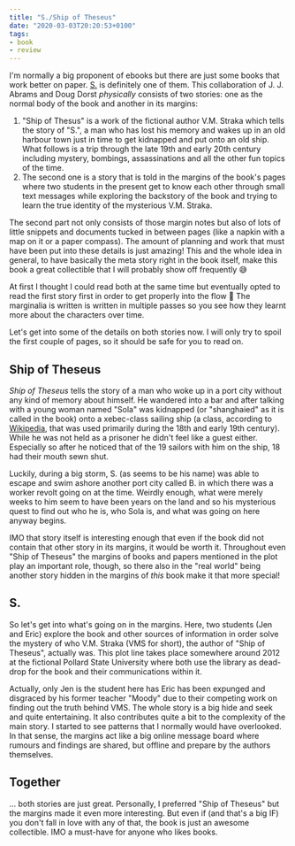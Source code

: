 ```yaml
---
title: "S./Ship of Theseus"
date: "2020-03-03T20:20:53+0100"
tags:
- book
- review
---
```


I'm normally a big proponent of ebooks but there are just some books that work better on paper. [S.](https://en.wikipedia.org/wiki/S._(Dorst_novel)) is definitely one of them. This collaboration of J. J. Abrams and Doug Dorst _physically_ consists of two stories: one as the normal body of the book and another in its margins:

1. "Ship of Thesus"  is a work of the fictional author V.M. Straka which tells the story of "S.", a man who has lost his memory and wakes up in an old harbour town just in time to get kidnapped and put onto an old ship. What follows is a trip through the late 19th and early 20th century including mystery, bombings, assassinations and all the other fun topics of the time.
2. The second one is a story that is told in the margins of the book's pages where two students in the present get to know each other through small text messages while exploring the backstory of the book and trying to learn the true identity of the mysterious V.M. Straka.

The second part not only consists of those margin notes but also of lots of little snippets and documents tucked in between pages (like a napkin with a map on it or a paper compass). The amount of planning and work that must have been put into these details is just amazing! This and the whole idea in general, to have basically the meta story right in the book itself, make this book a great collectible that I will probably show off frequently 😅

At first I thought I could read both at the same time but eventually opted to read the first story first in order to get properly into the flow 🙂 The marginalia is written is written in multiple passes so you see how they learnt more about the characters over time.

Let's get into some of the details on both stories now. I will only try to spoil the first couple of pages, so it should be safe for you to read on. 

## Ship of Theseus

_Ship of Theseus_ tells the story of a man who woke up in a port city without any kind of memory about himself. He wandered into a bar and after talking with a young woman named "Sola" was kidnapped (or "shanghaied" as it is called in the book) onto a xebec-class sailing ship (a class, according to [Wikipedia](https://en.wikipedia.org/wiki/Xebec), that was used primarily during the 18th and early 19th century). While he was not held as a prisoner he didn't feel like a guest either. Especially so after he noticed that of the 19 sailors with him on the ship, 18 had their mouth sewn shut. 

Luckily, during a big storm, S. (as seems to be his name) was able to escape and swim ashore another port city called B. in which there was a worker revolt going on at the time. Weirdly enough, what were merely weeks to him seem to have been years on the land and so his mysterious quest to find out who he is, who Sola is, and what was going on here anyway begins.

IMO that story itself is interesting enough that even if the book did not contain that other story in its margins, it would be worth it. Throughout even "Ship of Theseus" the margins of books and papers mentioned in the plot play an important role, though, so there also in the "real world" being another story hidden in the margins of *this* book make it that more special!


## S.

So let's get into what's going on in the margins. Here, two students (Jen and Eric) explore the book and other sources of information in order solve the mystery of who V.M. Straka (VMS for short), the author of "Ship of Theseus", actually was. This plot line takes place somewhere around 2012 at the fictional Pollard State University where both use the library as dead-drop for the book and their communications within it.

Actually, only Jen is the student here has Eric has been expunged and disgraced by his former teacher "Moody" due to their competing work on finding out the truth behind VMS. The whole story is a big hide and seek and quite entertaining. It also contributes quite a bit to the complexity of the main story. I started to see patterns that I normally would have overlooked. In that sense, the margins act like a big online message board where rumours and findings are shared, but offline and prepare by the authors themselves.

##  Together

… both stories are just great. Personally, I preferred "Ship of Theseus" but the margins made it even more interesting. But even if (and that's a big IF) you don't fall in love with any of that, the book is just an awesome collectible. IMO a must-have for anyone who likes books.

